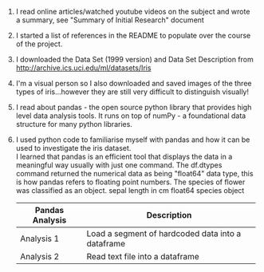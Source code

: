 1. I read online articles/watched youtube videos on the subject and wrote a summary, see "Summary of Initial Research" document
2. I started a list of references in the README to populate over the course of the project.
3. I downloaded the Data Set (1999 version) and Data Set Description from  http://archive.ics.uci.edu/ml/datasets/Iris
4. I'm a visual person so I also downloaded and saved images of the three types of iris...however they are
    still very difficult to distinguish visually!
5. I read about pandas - the open source python library that provides high level data analysis tools. 
    It runs on top of numPy - a foundational data structure for many python libraries.   
6. I used python code to familiarise myself with pandas and how it can be used to investigate the iris dataset.  
I learned that pandas is an efficient tool that displays the data in a meaningful way usually with just one command.
The df.dtypes command returned the numerical data as being "float64" data type, this is how
pandas refers to floating point numbers.  The species of flower was classified as an object.
sepal length in cm    float64
species                object




    Pandas Analysis | Description
    ------------ | -------------
    Analysis 1 | Load a segment of hardcoded data into a dataframe
    Analysis 2 | Read text file into a dataframe
